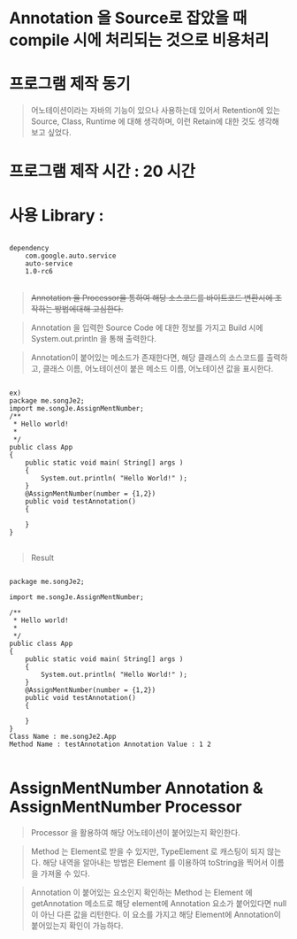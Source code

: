 Annotation 을 Source로 잡았을 때 compile 시에 처리되는 것으로 비용처리
========


# 프로그램 제작 동기
 > 어노테이션이라는 자바의 기능이 있으나 사용하는데 있어서 Retention에 있는 Source, Class, Runtime 에 대해 생각하며, 이런 Retain에 대한 것도 생각해 보고 싶었다.

# 프로그램 제작 시간 : 20 시간 

# 사용 Library : 
<pre> <code> 
dependency
    <groupId>com.google.auto.service</groupId>
    <artifactId>auto-service</artifactId>
    <version>1.0-rc6</version>
</code>
</pre>

> ~~Annotation 을 Processor을 통하여 해당 소스코드를 바이트코드 변환시에 조작하는 방법에대해 고심한다.~~

> Annotation 을 입력한 Source Code 에 대한 정보를 가지고 Build 시에 System.out.println 을 통해 출력한다.

> Annotation이 붙어있는 메소드가 존재한다면, 해당 클래스의 소스코드를 출력하고, 클래스 이름, 어노테이션이 붙은 메소드 이름, 어노테이션 값을 표시한다.


<pre>
<code>
ex)
package me.songJe2;
import me.songJe.AssignMentNumber;
/**
 * Hello world!
 *
 */
public class App 
{
    public static void main( String[] args )
    {
        System.out.println( "Hello World!" );
    }
    @AssignMentNumber(number = {1,2})    
    public void testAnnotation()
    {
    	
    }
}
</code>
</pre>
> Result
<pre><code>
package me.songJe2;

import me.songJe.AssignMentNumber;

/**
 * Hello world!
 *
 */
public class App 
{
    public static void main( String[] args )
    {
        System.out.println( "Hello World!" );
    }
    @AssignMentNumber(number = {1,2})    
    public void testAnnotation()
    {
    	
    }
}
Class Name : me.songJe2.App
Method Name : testAnnotation Annotation Value : 1 2 
</code>
</pre> 

# AssignMentNumber Annotation & AssignMentNumber Processor

> Processor 을 활용하여 해당 어노테이션이 붙어있는지 확인한다.

> Method 는 Element로 받을 수 있지만, TypeElement 로 캐스팅이 되지 않는다. 해당 내역을 알아내는 방법은 Element 를 이용하여 toString을 찍어서 이름을 가져올 수 있다.

> Annotation 이 붙어있는 요소인지 확인하는 Method 는 Element 에 getAnnotation 메소드로 해당 element에 Annotation 요소가 붙어있다면 null이 아닌 다른 값을 리턴한다. 이 요소를 가지고 해당 Element에 Annotation이 붙어있는지 확인이 가능하다.

